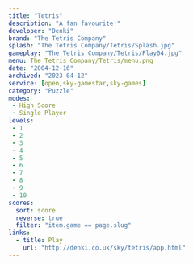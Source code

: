 ```yaml
---
title: "Tetris"
description: "A fan favourite!"
developer: "Denki"
brand: "The Tetris Company"
splash: "The Tetris Company/Tetris/Splash.jpg"
gameplay: "The Tetris Company/Tetris/Play04.jpg"
menu: The Tetris Company/Tetris/menu.png
date: "2004-12-16"
archived: "2023-04-12"
service: [open,sky-gamestar,sky-games]
category: "Puzzle"
modes:
 - High Score
 - Single Player 
levels:
 - 1
 - 2
 - 3
 - 4
 - 5
 - 6
 - 7
 - 8
 - 9
 - 10
scores:
  sort: score
  reverse: true
  filter: "item.game == page.slug"
links:
  - title: Play
    url: "http://denki.co.uk/sky/tetris/app.html"
---
```

